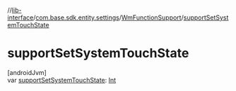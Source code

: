 //[lib-interface](../../../index.md)/[com.base.sdk.entity.settings](../index.md)/[WmFunctionSupport](index.md)/[supportSetSystemTouchState](support-set-system-touch-state.md)

# supportSetSystemTouchState

[androidJvm]\
var [supportSetSystemTouchState](support-set-system-touch-state.md): [Int](https://kotlinlang.org/api/latest/jvm/stdlib/kotlin/-int/index.html)
